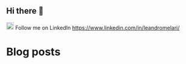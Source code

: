 ## Hi there 👋

<!--[![LinkedIn](https://raw.githubusercontent.com/FortAwesome/Font-Awesome/6.x/svgs/brands/linkedin.svg)][1]
[![text](https://img.shields.io/badge/LinkedIn-0077B5?style=for-the-badge&logo=linkedin&logoColor=white)](https://www.linkedin.com/in/myprofile)-->
<img src="https://cdn.jsdelivr.net/gh/devicons/devicon@latest/icons/linkedin/linkedin-original.svg" height="20" width="20"/> Follow me on LinkedIn https://www.linkedin.com/in/leandromelari/ 
<br>
<!--
<img src="https://cdn.jsdelivr.net/gh/devicons/devicon@latest/icons/linkedin/linkedin-original.svg" height="20" width="20"/> Follow me on LinkedIn https://www.linkedin.com/in/leandromelari/
-->
# Blog posts
<!-- BLOG-POST-LIST:START -->
<!-- BLOG-POST-LIST:END -->
<!--
**lmelari/lmelari** is a ✨ _special_ ✨ repository because its `README.md` (this file) appears on your GitHub profile.

Here are some ideas to get you started:

- 🔭 I’m currently working on ...
- 🌱 I’m currently learning ...
- 👯 I’m looking to collaborate on ...
- 🤔 I’m looking for help with ...
- 💬 Ask me about ...
- 📫 How to reach me: ...
- 😄 Pronouns: ...
- ⚡ Fun fact: ...
-->
